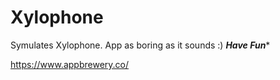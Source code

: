 # Xylophone
Symulates Xylophone. 
App as boring as it sounds :)
*****Have Fun******

https://www.appbrewery.co/

